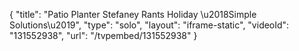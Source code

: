 {
    "title": "Patio Planter  Stefaney Rants Holiday \u2018Simple Solutions\u2019",
    "type": "solo",
    "layout": "iframe-static",
    "videoId": "131552938",
    "url": "\/tvpembed\/131552938"
}
